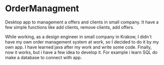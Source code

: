 # OrderManagment
Desktop app to management a offers and clients in small company. It have a few simple functions like add clients, remove clients, add offers.

While working, as a design engineer in small company in Krakow, I didn`t have my own order management system at work, so I decided to do it by my own app.
I have learned java after my work and write some code.
Finally, now it works, but i have a few idea to develop it.
For example i learn SQL do make a database to connect with app.
